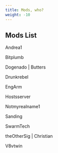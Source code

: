 ```yaml
---
title: Mods, who?
weight: -10
---
```


<!--more-->

## Mods List

Andrea1

Bitplumb

Dogenado | Butters

Drunkrebel

EngArm

Hostsserver

Notmyrealname1

Sanding

SwarmTech

theOtherSig | Christian

V8vtwin
